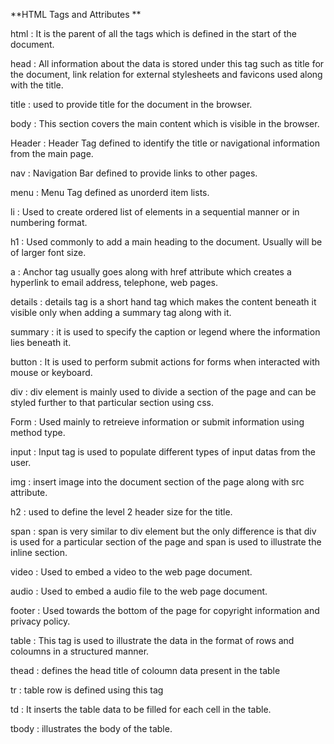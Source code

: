 **HTML Tags and Attributes
**


html : It is the parent of all the tags which is defined in the start of the document.

head : All information about the data is stored under this tag such as title for the document, link relation for external stylesheets and favicons used along with the title.

title : used to provide title for the document in the browser.

body : This section covers the main content which is visible in the browser.

Header : Header Tag defined to identify the title or navigational information from the main page.

nav : Navigation Bar defined to provide links to other pages.

menu : Menu Tag defined as unorderd item lists.

li : Used to create ordered list of elements in a sequential manner or in numbering format.

h1 : Used commonly to add a main heading to the document. Usually will be of larger font size.

a : Anchor tag usually goes along with href attribute which creates a hyperlink to email address, telephone, web pages.

details : details tag is a short hand tag which makes the content beneath it visible only when adding a summary tag along with it.

summary : it is used to specify the caption or legend where the information lies beneath it.

button : It is used to perform submit actions for forms when interacted with mouse or keyboard.

div : div element is mainly used to divide a section of the page and can be styled further to that particular section using css.

Form : Used mainly to retreieve information or submit information using method type.

input : Input tag is used to populate different types of input datas from the user.

img : insert image into the document section of the page along with src attribute.

h2 : used to define the level 2 header size for the title.

span : span is very similar to div element but the only difference is that div is used for a particular section of the page and span is used to illustrate the inline section.

video : Used to embed a video to the web page document.

audio : Used to embed a audio file to the web page document.

footer : Used towards the bottom of the page for copyright information and privacy policy.

table : This tag is used to illustrate the data in the format of rows and coloumns in a structured manner.

thead : defines the head title of coloumn data present in the table

tr : table row is defined using this tag

td : It inserts the table data to be filled for each cell in the table.

tbody : illustrates the body of the table.
